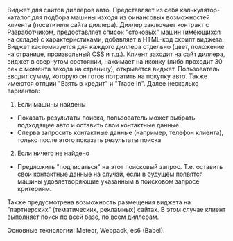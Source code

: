 Виджет для сайтов диллеров авто.
Представляет из себя калькулятор-каталог для подбора машины изходя из финансовых возможностей клиента (посетителя сайта диллера).
Диллер заключает контракт с Разработчиком, предоставляет список "стоковых" машин (имеющихся на складе) с характеристиками, добавляет в HTML-код скрипт виджета.
Виджет кастомизуется для каждого диллера отдельно (цвет, положение на странице, произвольный CSS и т.д.).
Клиент заходит на сайт диллера, виджет в свернутом состоянии, нажимает на иконку (либо проходит 30 сек с момента захода на страницу), открывется виджет.
Пользователь вводит сумму, которую он готов потратить на покупку авто. Также имеются отпции "Взять в кредит" и "Trade In".
Далее несколько вариантов:

1) Если машины найдены
- Показать результаты поиска, пользователь может выбрать подходящее авто и оставить свои контактные данные
- Сперва запросить контактные данные (например, телефон клиента), только после этого показать результаты поиска

2) Если ничего не найдено
- Предложить "подписаться" на этот поисковый запрос. Т.е. оставить свои контактные данные на случай, если в будущем появятся машины удовлетворяющие указанным в поисковом запросе критериям.

Также предусмотрена возможность размещения виджета на "партнерских" (тематических, рекламных) сайтах. 
В этом случае клиент выполняет поиск по всей базе, по всем диллерам. 


Основные технологии: Meteor, Webpack, es6 (Babel).
